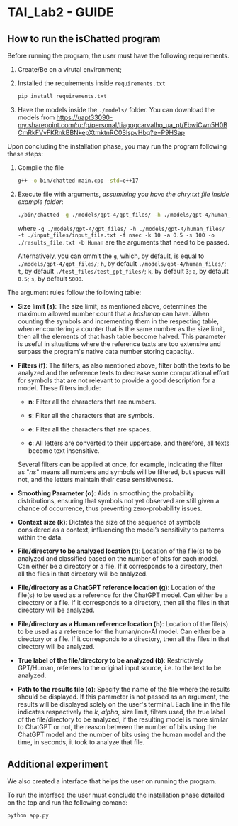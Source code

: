 # TAI_Lab2 - GUIDE

## How to run the isChatted program

Before running the program, the user must have the following requirements.

1. Create/Be on a virutal environment;

2. Installed the requirements inside `requirements.txt`

    ```bash
    pip install requirements.txt
    ```

3. Have the models inside the `./models/` folder. You can download the models from https://uapt33090-my.sharepoint.com/:u:/g/personal/tiagogcarvalho_ua_pt/EbwiCwn5H0BCmRkFVvFKRnkBBNkepXtmktnRC0SlspvHbg?e=P9HSap


Upon concluding the installation phase, you may run the program following these steps:

1. Compile the file

    ```bash
    g++ -o bin/chatted main.cpp -std=c++17
    ```

2. Execute file with arguments, *assumining you have the chry.txt file inside example folder*:

    ```bash
    ./bin/chatted -g ./models/gpt-4/gpt_files/ -h ./models/gpt-4/human_files/ -t ./input_files/input_file.txt -f nsec -k 10 -a 0.5 -s 100 -o ./results_file.txt -b Human
    ```

    where `-g ./models/gpt-4/gpt_files/ -h ./models/gpt-4/human_files/ -t ./input_files/input_file.txt -f nsec -k 10 -a 0.5 -s 100 -o ./results_file.txt -b Human` are the arguments that need to be passed.

    Alternatively, you can ommit the `g`, which, by default, is equal to `./models/gpt-4/gpt_files/`; `h`, by default `./models/gpt-4/human_files/`; `t`, by default `./test_files/test_gpt_files/`; `k`, by default `3`; `a`, by default `0.5`; `s`, by default `5000`.

The argument rules follow the following table:

- **Size limit (s)**: The size limit, as mentioned above, determines the maximum allowed number count that a *hashmap* can have. When counting the symbols and incrementing them in the respecting table, when encountering a counter that is the same number as the size limit, then all the elements of that hash table become halved. This parameter is useful in situations where the reference texts are too extensive and surpass the program's native data number storing capacity..

- **Filters (f)**: The filters, as also mentioned above, filter both the texts to be analyzed and the reference texts to decrease some computational effort for symbols that are not relevant to provide a good description for a model. These filters include:

    - **n**: Filter all the characters that are numbers.

    - **s**: Filter all the characters that are symbols.

    - **e**: Filter all the characters that are spaces.

    - **c**: All letters are converted to their uppercase, and therefore, all texts become text insensitive.

    Several filters can be applied at once, for example, indicating the filter as "*ns*" means all numbers and symbols will be filtered, but spaces will not, and the letters maintain their case sensitiveness.

- **Smoothing Parameter (α)**: Aids in smoothing the probability distributions, ensuring that symbols not yet observed are still given a chance of occurrence, thus preventing zero-probability issues.

- **Context size (k)**: Dictates the size of the sequence of symbols considered as a context, influencing the model’s sensitivity to patterns within the data.

- **File/directory to be analyzed location (t)**: Location of the file(s) to be analyzed and classified based on the number of bits for each model. Can either be a directory or a file. If it corresponds to a directory, then all the files in that directory will be analyzed. 

- **File/directory as a ChatGPT reference location (g)**: Location of the file(s) to be used as a reference for the ChatGPT model. Can either be a directory or a file. If it corresponds to a directory, then all the files in that directory will be analyzed.

- **File/directory as a Human reference location (h)**: Location of the file(s) to be used as a reference for the human/non-AI model. Can either be a directory or a file. If it corresponds to a directory, then all the files in that directory will be analyzed.

- **True label of the file/directory to be analyzed (b)**: Restrictively GPT/Human, referees to the original input source, i.e. to the text to be analyzed.

- **Path to the results file (o)**: Specify the name of the file where the results should be displayed. If this parameter is not passed as an argument, the results will be displayed solely on the user's terminal. Each line in the file indicates respectively the $k$, $alpha$, size limit, filters used, the true label of the file/directory to be analyzed, if the resulting model is more similar to ChatGPT or not, the reason between the number of bits using the ChatGPT model and the number of bits using the human model and the time, in seconds, it took to analyze that file.

## Additional experiment

We also created a interface that helps the user on running the program.

To run the interface the user must conclude the installation phase detailed on the top and run the following comand:

```bash
python app.py
```
